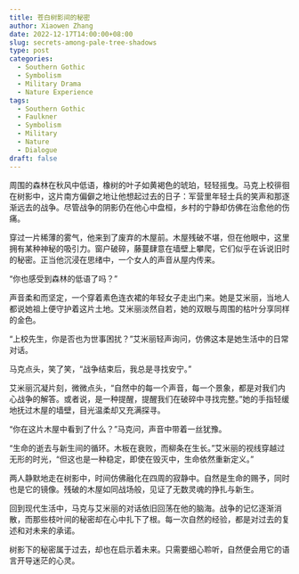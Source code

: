 ```yaml
---
title: 苍白树影间的秘密
author: Xiaowen Zhang
date: 2022-12-17T14:00:00+08:00
slug: secrets-among-pale-tree-shadows
type: post
categories:
  - Southern Gothic
  - Symbolism
  - Military Drama
  - Nature Experience
tags:
  - Southern Gothic
  - Faulkner
  - Symbolism
  - Military
  - Nature
  - Dialogue
draft: false
---
```


周围的森林在秋风中低语，橡树的叶子如黄褐色的琥珀，轻轻摇曳。马克上校徘徊在树影中，这片南方偏僻之地让他想起过去的日子：军营里年轻士兵的笑声和那逐渐远去的战争。尽管战争的阴影仍在他心中盘桓，乡村的宁静却仿佛在治愈他的伤痛。

穿过一片稀薄的雾气，他来到了废弃的木屋前。木屋残破不堪，但在他眼中，这里拥有某种神秘的吸引力。窗户破碎，藤蔓肆意在墙壁上攀爬，它们似乎在诉说旧时的秘密。正当他沉浸在思绪中，一个女人的声音从屋内传来。

“你也感受到森林的低语了吗？”

声音柔和而坚定，一个穿着素色连衣裙的年轻女子走出门来。她是艾米丽，当地人都说她祖上便守护着这片土地。艾米丽淡然自若，她的双眼与周围的枯叶分享同样的金色。

“上校先生，你是否也为世事困扰？”艾米丽轻声询问，仿佛这本是她生活中的日常对话。

马克点头，笑了笑，“战争结束后，我总是寻找安宁。”

艾米丽沉凝片刻，微微点头，“自然中的每一个声音，每一个景象，都是对我们内心战争的解答。或者说，是一种提醒，提醒我们在破碎中寻找完整。”她的手指轻缓地抚过木屋的墙壁，目光温柔却又充满探寻。

“你在这片木屋中看到了什么？”马克问，声音中带着一丝犹豫。

“生命的逝去与新生间的循环。木板在衰败，而柳条在生长。”艾米丽的视线穿越过无形的时光，“但这也是一种稳定，即使在毁灭中，生命依然重新定义。”

两人静默地走在树影中，时间仿佛融化在四周的寂静中。自然是生命的赐予，同时也是它的镜像。残破的木屋如同战场般，见证了无数灵魂的挣扎与新生。

回到现代生活中，马克与艾米丽的对话依旧回荡在他的脑海。战争的记忆逐渐消散，而那些枝叶间的秘密却在心中扎下了根。每一次自然的经验，都是对过去的复述和对未来的承诺。

树影下的秘密属于过去，却也在启示着未来。只需要细心聆听，自然便会用它的语言开导迷茫的心灵。